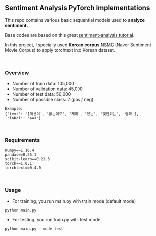## Sentiment Analysis PyTorch implementations
This repo contains various basic sequential models used to **analyze sentiment.**

Base codes are based on this great [sentiment-analysis tutorial](https://github.com/bentrevett/pytorch-sentiment-analysis).

In this project, I specially used **Korean corpus** [NSMC](https://github.com/e9t/nsmc) (Naver Sentiment Movie Corpus) to apply torchtext into Korean dataset.

<br/>

### Overview
- Number of train data: 105,000
- Number of validation data: 45,000
- Number of test data: 50,000
- Number of possible class: 2 (pos / neg)

```
Example:
{'text': '[액션이', '없는데도', '재미', '있는', '몇안되는', '영화'], 
 'label': 'pos'}
```

<br/>


### Requirements
```
numpy==1.16.4
pandas==0.25.1
scikit-learn==0.21.3
torch==1.0.1
torchtext==0.4.0
```

<br/>

### Usage

- For training, you run main.py with train mode (default mode)

```
python main.py
```

- For testing, you run train.py with test mode

```
python main.py --mode test 
```